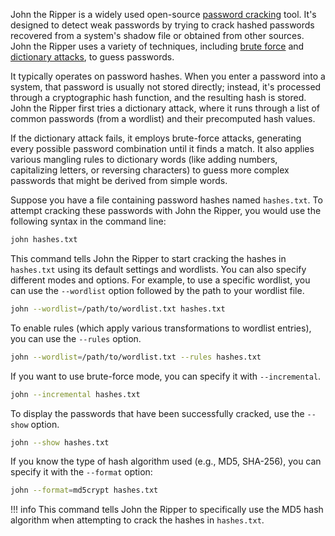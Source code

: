 John the Ripper is a widely used open-source [password cracking](../security/crack.md) tool. It's designed to detect weak passwords by trying to crack hashed passwords recovered from a system's shadow file or obtained from other sources. John the Ripper uses a variety of techniques, including [brute force](../security/brute.md) and [dictionary attacks](../security/dict.md), to guess passwords.

It typically operates on password hashes. When you enter a password into a system, that password is usually not stored directly; instead, it's processed through a cryptographic hash function, and the resulting hash is stored. John the Ripper first tries a dictionary attack, where it runs through a list of common passwords (from a wordlist) and their precomputed hash values.

If the dictionary attack fails, it employs brute-force attacks, generating every possible password combination until it finds a match. It also applies various mangling rules to dictionary words (like adding numbers, capitalizing letters, or reversing characters) to guess more complex passwords that might be derived from simple words.

Suppose you have a file containing password hashes named `hashes.txt`. To attempt cracking these passwords with John the Ripper, you would use the following syntax in the command line:

```bash
john hashes.txt
```

This command tells John the Ripper to start cracking the hashes in `hashes.txt` using its default settings and wordlists. You can also specify different modes and options. For example, to use a specific wordlist, you can use the `--wordlist` option followed by the path to your wordlist file.

```bash
john --wordlist=/path/to/wordlist.txt hashes.txt
```

To enable rules (which apply various transformations to wordlist entries), you can use the `--rules` option.

```bash
john --wordlist=/path/to/wordlist.txt --rules hashes.txt
```

If you want to use brute-force mode, you can specify it with `--incremental`.

```bash
john --incremental hashes.txt
```

To display the passwords that have been successfully cracked, use the `--show` option.

```bash
john --show hashes.txt
```

If you know the type of hash algorithm used (e.g., MD5, SHA-256), you can specify it with the `--format` option:

```bash
john --format=md5crypt hashes.txt
```

!!! info
    This command tells John the Ripper to specifically use the MD5 hash algorithm when attempting to crack the hashes in `hashes.txt`.
